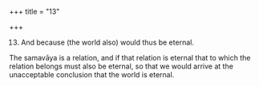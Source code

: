 +++
title = "13"

+++


13. And because (the world also) would thus be eternal.

The samavāya is a relation, and if that relation is eternal that to which the relation belongs must also be eternal, so that we would arrive at the unacceptable conclusion that the world is eternal.


